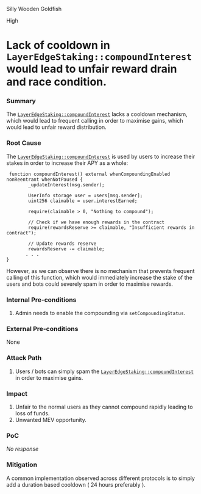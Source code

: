 Silly Wooden Goldfish

High

# Lack of cooldown in `LayerEdgeStaking::compoundInterest` would lead to unfair reward drain and race condition.

### Summary

The [`LayerEdgeStaking::compoundInterest`](https://github.com/sherlock-audit/2025-05-layeredge/blob/708c5b5345ed50cd0bde7b0a8a548c8936639683/edgen-staking/src/stake/LayerEdgeStaking.sol#L213) lacks a cooldown mechanism, which would lead to frequent calling in order to maximise gains, which would lead to unfair reward distribution.

### Root Cause

The [`LayerEdgeStaking::compoundInterest`](https://github.com/sherlock-audit/2025-05-layeredge/blob/708c5b5345ed50cd0bde7b0a8a548c8936639683/edgen-staking/src/stake/LayerEdgeStaking.sol#L213) is used by users to increase their stakes in order to increase their APY as a whole:
```solidity
 function compoundInterest() external whenCompoundingEnabled nonReentrant whenNotPaused {
        _updateInterest(msg.sender);

        UserInfo storage user = users[msg.sender];
        uint256 claimable = user.interestEarned;

        require(claimable > 0, "Nothing to compound");

        // Check if we have enough rewards in the contract
        require(rewardsReserve >= claimable, "Insufficient rewards in contract");

        // Update rewards reserve
        rewardsReserve -= claimable;
       . . . 
}
```
However, as we can observe there is no mechanism that prevents frequent calling of this function, which would immediately increase the stake of the users and bots could severely spam in order to maximise rewards.

### Internal Pre-conditions

1. Admin needs to enable the compounding via `setCompoundingStatus`.

### External Pre-conditions

None

### Attack Path

1. Users / bots can simply spam the [`LayerEdgeStaking::compoundInterest`](https://github.com/sherlock-audit/2025-05-layeredge/blob/708c5b5345ed50cd0bde7b0a8a548c8936639683/edgen-staking/src/stake/LayerEdgeStaking.sol#L213) in order to maximise gains.

### Impact

1. Unfair to the normal users as they cannot compound rapidly leading to loss of funds.
2. Unwanted MEV opportunity.

### PoC

_No response_

### Mitigation

A common implementation observed across different protocols is to simply add a duration based cooldown ( 24 hours preferably ).